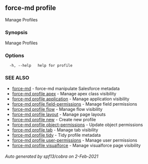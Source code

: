 ## force-md profile

Manage Profiles

### Synopsis

Manage Profiles

### Options

```
  -h, --help   help for profile
```

### SEE ALSO

* [force-md](force-md.md)	 - force-md manipulate Salesforce metadata
* [force-md profile apex](force-md_profile_apex.md)	 - Manage apex class visibility
* [force-md profile application](force-md_profile_application.md)	 - Manage application visibility
* [force-md profile field-permissions](force-md_profile_field-permissions.md)	 - Manage field permissions
* [force-md profile flow](force-md_profile_flow.md)	 - Manage flow visibility
* [force-md profile layout](force-md_profile_layout.md)	 - Manage page layouts
* [force-md profile new](force-md_profile_new.md)	 - Create new profile
* [force-md profile object-permissions](force-md_profile_object-permissions.md)	 - Update object permissions
* [force-md profile tab](force-md_profile_tab.md)	 - Manage tab visibility
* [force-md profile tidy](force-md_profile_tidy.md)	 - Tidy profile metadata
* [force-md profile user-permissions](force-md_profile_user-permissions.md)	 - Manage user permissions
* [force-md profile visualforce](force-md_profile_visualforce.md)	 - Manage visualforce page visibility

###### Auto generated by spf13/cobra on 2-Feb-2021

